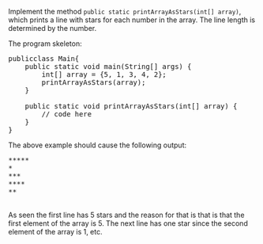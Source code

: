 Implement the method `public static printArrayAsStars(int[] array)`, which prints a
line with stars for each number in the array. The line length is determined by the number.

The program skeleton:

<pre class="sh_java sh_sourceCode">
publicclass Main{
    public static void main(String[] args) {
        int[] array = {5, 1, 3, 4, 2};
        printArrayAsStars(array);
    }

    public static void printArrayAsStars(int[] array) {
        // code here
    }
}
</pre>

The above example should cause the following output:

<pre>
*****
*
***
****
**

</pre>

As seen the first line has 5 stars and the reason for that is that is that the first element of
the array is 5. The next line has one star since the second element of the array is 1, etc.